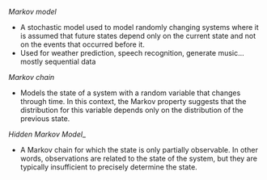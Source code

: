 




_Markov model_
+ A stochastic model used to model randomly changing systems where it is assumed that future states depend only on the current state and not on the events that occurred before it.  
+ Used for weather prediction, speech recognition, generate music... mostly sequential data


_Markov chain_

+ Models the state of a system with a random variable that changes through time. In this context, the Markov property suggests that the distribution for this variable depends only on the distribution of the previous state.


_Hidden Markov Model__

+ A Markov chain for which the state is only partially observable. In other words, observations are related to the state of the system, but they are typically insufficient to precisely determine the state.
